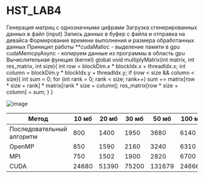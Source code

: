 # HST_LAB4
Генeрация матриц с однозначными цифрами 
Загрузка сгенерированных данных в файл (input) 
Запись данных в буфер с файла и отправка на девайса 
Формирование времени выполнения и размера обработанных данных 
Приницип работы **cudaMalloc - выделение памяти в gpu cudaMemcpyAsync - копируем данные из программы в область gpu 
Вычислительная функция (kernel) 
global void multiplyMatrix(int matrix, int res_matrix, int size){ 
int row = blockDim.x * blockIdx.x + threadIdx.x; int column = blockDim.y * blockIdx.y + threadIdx.y; 
if (row < size && column < size){ 
int sum = 0; 
for (int rank = 0; rank < size; rank++) 
sum += matrix[row * size + rank] * matrix[rank * size + column]; 
res_matrix[row * size + column] = sum; } }

![image](https://user-images.githubusercontent.com/90069453/208177110-d48f5b64-63f5-4177-b9a5-4f6a5ab06b5b.png)


| Метод                     | 10 мб | 20 мб | 30 мб | 50 мб  | 100 мб |
|---------------------------|-------|-------|-------|--------|--------|
| Последовательный алгоритм | 800   | 1400  | 1950  | 3680   | 6140   |
| OpenMP                    | 850   | 1590  | 2160  | 3240   | 6310   |
| MPI                       | 750   | 1502  | 1900  | 2820   | 6700   |
| CUDA                      | 24680 | 51390 | 75200 | 131679 | 246669 |
